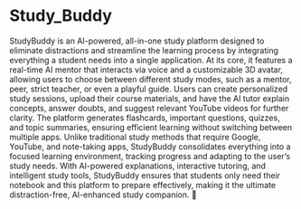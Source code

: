 # Study_Buddy
StudyBuddy is an AI-powered, all-in-one study platform designed to eliminate distractions and streamline the learning process by integrating everything a student needs into a single application. At its core, it features a real-time AI mentor that interacts via voice and a customizable 3D avatar, allowing users to choose between different study modes, such as a mentor, peer, strict teacher, or even a playful guide. Users can create personalized study sessions, upload their course materials, and have the AI tutor explain concepts, answer doubts, and suggest relevant YouTube videos for further clarity. The platform generates flashcards, important questions, quizzes, and topic summaries, ensuring efficient learning without switching between multiple apps. Unlike traditional study methods that require Google, YouTube, and note-taking apps, StudyBuddy consolidates everything into a focused learning environment, tracking progress and adapting to the user’s study needs. With AI-powered explanations, interactive tutoring, and intelligent study tools, StudyBuddy ensures that students only need their notebook and this platform to prepare effectively, making it the ultimate distraction-free, AI-enhanced study companion. 🚀
